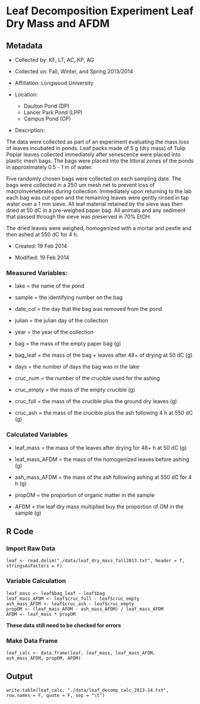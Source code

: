 # Leaf Decomposition Experiment Leaf Dry Mass and AFDM 

## Metadata

* Collected by: KF, LT, AC, KP, AG

* Collected on: Fall, Winter, and Spring 2013/2014

* Affiliation: Longwood University

* Location:

    * Daulton Pond (DP)
    * Lancer Park Pond (LPP)
    * Campus Pond (CP)

* Description:

The data were collected as part of an experiment evaluating the mass loss of leaves incubated in ponds.  Leaf packs made of 5 g (dry mass) of Tulip Poplar leaves collected immediately after senescence were placed into plastic mesh bags.  The bags were placed into the littoral zones of the ponds in approximately 0.5 - 1 m of water.

Five randomly chosen bags were collected on each sampling date.  The bags were collected in a 250 um mesh net to prevent loss of macroinvertebrates during collection.  Immediately upon returning to the lab each bag was cut open and the remaining leaves were gently rinsed in tap water over a 1 mm sieve.  All leaf material retained by the sieve was then dried at 50 dC in a pre-weighed paper bag.  All animals and any sediment that passed through the sieve was preserved in 70% EtOH.

The dried leaves were weighed, homogenized with a mortar and pestle and then ashed at 550 dC for 4 h.

* Created: 19 Feb 2014

* Modified: 19 Feb 2014

### Measured Variables:

* lake = the name of the pond

* sample = the identifying number on the bag

* date_col = the day that the bag was removed from the pond

* julian = the julian day of the collection

* year = the year of the collection

* bag = the mass of the empty paper bag (g)

* bag_leaf = the mass of the bag + leaves after 48+ of drying at 50 dC (g)

* days = the number of days the bag was in the lake

* cruc_num = the number of the crucible used for the ashing

* cruc_empty = the mass of the empty crucible (g)

* cruc_full = the mass of the crucible plus the ground dry leaves (g)

* cruc_ash = the mass of the crucible plus the ash following 4 h at 550 dC (g)

### Calculated Variables

* leaf_mass = the mass of the leaves after drying for 48+ h at 50 dC (g)

* leaf_mass_AFDM = the mass of the homogenized leaves before ashing (g)

* ash_mass_AFDM = the mass of the ash following ashing at 550 dC for 4 h (g)

* propOM = the proportion of organic matter in the sample

* AFDM = the leaf dry mass multiplied buy the proportion of OM in the sample (g)

## R Code

### Import Raw Data

    leaf <- read.delim("./data/leaf_dry_mass_fall2013.txt", header = T, stringsAsFactors = F)

### Variable Calculation

    leaf_mass <- leaf$bag_leaf - leaf$bag
    leaf_mass_AFDM <- leaf$cruc_full - leaf$cruc_empty
    ash_mass_AFDM <- leaf$cruc_ash - leaf$cruc_empty
    propOM <- (leaf_mass_AFDM - ash_mass_AFDM) / leaf_mass_AFDM
    AFDM <- leaf_mass * propOM

**These data still need to be checked for errors**

### Make Data Frame

    leaf_calc <- data.frame(leaf, leaf_mass, leaf_mass_AFDM, ash_mass_AFDM, propOM, AFDM)

## Output

    write.table(leaf_calc, "./data/leaf_decomp_calc_2013-14.txt", row.names = F, quote = F, sep = "\t")
